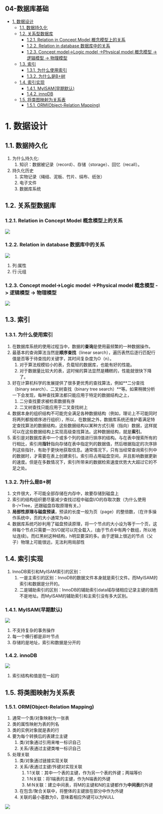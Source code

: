 04-数据库基础
---

<!-- TOC -->

- [1. 数据设计](#1-数据设计)
  - [1.1. 数据持久化](#11-数据持久化)
  - [1.2. 关系型数据库](#12-关系型数据库)
    - [1.2.1. Relation in Concept Model 概念模型上的关系](#121-relation-in-concept-model-概念模型上的关系)
    - [1.2.2. Relation in database 数据库中的关系](#122-relation-in-database-数据库中的关系)
    - [1.2.3. Concept model->Logic model ->Physical model 概念模型 -> 逻辑模型 -> 物理模型](#123-concept-model-logic-model--physical-model-概念模型---逻辑模型---物理模型)
  - [1.3. 索引](#13-索引)
    - [1.3.1. 为什么使用索引](#131-为什么使用索引)
    - [1.3.2. 为什么是B+树](#132-为什么是b树)
  - [1.4. 索引实现](#14-索引实现)
    - [1.4.1. MyISAM(早期默认)](#141-myisam早期默认)
    - [1.4.2. innoDB](#142-innodb)
  - [1.5. 将类图映射为关系表](#15-将类图映射为关系表)
    - [1.5.1. ORM(Object-Relation Mapping)](#151-ormobject-relation-mapping)

<!-- /TOC -->

# 1. 数据设计

## 1.1. 数据持久化
1. 为什么持久化:
   1. 知识：数据被记录（record）、存储（storage）、回忆（recall）。
2. 持久化历史
   1. 实物记录（绳结、泥板、⽵⽚、绢布、纸张）
   2. 电子文件
   3. 数据库系统

## 1.2. 关系型数据库

### 1.2.1. Relation in Concept Model 概念模型上的关系
![](img/web/17.png)

### 1.2.2. Relation in database 数据库中的关系
![](img/web/18.png)

1. 列:属性
2. 行:元组

### 1.2.3. Concept model->Logic model ->Physical model 概念模型 -> 逻辑模型 -> 物理模型
![](img/web/19.png)

## 1.3. 索引

### 1.3.1. 为什么使用索引
1. 在数据库系统的使用过程当中，数据的**查询**是使用最频繁的⼀种数据操作。
2. 最基本的查询算法当然是**顺序查找**（linear search），遍历表然后逐⾏匹配⾏值是否等于待查找的关键字，其时间复杂度为O（n）。
   1. 对于算法规模较小的表，负载轻的数据库，也能有好的性能。
   2. 对于数据量比较大的表，这时候的算法显然是糟糕的，性能就很快下降了。
3. 好在计算机科学的发展提供了很多更优秀的查找算法，例如**二分查找（binary search）、⼆叉树查找（binary tree search）**等。如果稍微分析⼀下会发现，每种查找算法都只能应⽤于特定的数据结构之上，
   1. 二分查找要求被检索数据有序
   2. 二叉树查找只能应⽤于二叉查找树上
4. 数据本身的组织结构不可能完全满⾜各种数据结构（例如，理论上不可能同时将两列都按顺序进⾏组织），所以，在数据之外，数据库系统还维护着满⾜特定查找算法的数据结构，这些数据结构以某种⽅式引⽤（指向）数据，这样就可以在这些数据结构上实现高级查找算法。这种数据结构，就是**索引**。
5. 索引是对数据库表中⼀个或多个列的值进⾏排序的结构。与在表中搜索所有的⾏相⽐，索引⽤**指针**指向存储在表中指定列的数据值，然后根据指定的次序排列这些指针，有助于更快地获取信息。通常情况下，只有当经常查询索引列中的数据时，才需要在表上创建索引。索引将占⽤磁盘空间，并且影响数据更新的速度。但是在多数情况下，索引所带来的数据检索速度优势⼤⼤超过它的不⾜之处。

### 1.3.2. 为什么是B+树
1. ⽂件很⼤，不可能全部存储在内存中，故要存储到磁盘上
2. 索引的结构组织要尽量减少查找过程中磁盘I/O的存取次数（为什么使⽤B-/+Tree，还跟磁盘存取原理有关。）
3. **局部性原理与磁盘预读**，预读的⻓度⼀般为⻚（page）的整倍数，（在许多操作系统中，页的大小通常为4k）
4. 数据库系统巧妙利⽤了磁盘预读原理，将⼀个节点的⼤⼩设为等于⼀个⻚，这样每个节点只需要⼀次I/O就可以完全载⼊，(由于节点中有两个数组，所以地址连续)。⽽红⿊树这种结构，h明显要深的多。由于逻辑上很近的节点（⽗⼦）物理上可能很远，⽆法利⽤局部性

## 1.4. 索引实现
1. InnoDB索引和MyISAM索引的区别：
   1. ⼀是主索引的区别：InnoDB的数据⽂件本身就是索引⽂件。⽽MyISAM的索引和数据是分开的。
   2. ⼆是辅助索引的区别：InnoDB的辅助索引data域存储相应记录主键的值⽽不是地址。⽽MyISAM的辅助索引和主索引没有多⼤区别。

### 1.4.1. MyISAM(早期默认)
![](img/web/20.png)

1. 不支持复杂的事务操作
2. 每一个横行都是非叶节点
3. 存储的是地址，索引和数据是分开的

### 1.4.2. innoDB
![](img/web/21.png)

1. 索引结构和值是在一起的

## 1.5. 将类图映射为关系表

### 1.5.1. ORM(Object-Relation Mapping)
1. 通常⼀个类/对象映射为⼀张表
2. 类的属性映射为表的列名
3. 类的实例对象就是表的⾏
4. 要为每个转换后的表建⽴主键
   1. 类/对象通过引⽤来唯⼀标识⾃⼰
   2. 关系/表通过主键类唯⼀标识⾃⼰
5. 处理关联
   1. 类/对象通过链接实现关联
   2. 关系/表通过主键/外键对实现关联
      1. 1:1关联：其中⼀个表的主键，作为另⼀个表的外键；两端等价
      2. 1:N关联：将1端表的主键，作为N端表的外键
      3. M:N关联：建⽴中间表，将M的主键和N的主键都作为**中间表**的外键
   3. 在包含/聚合关联中，将整体的主键放在部分中作为外键
   4. 关联的最⼩基数为0，意味着相应外键可以为NULL

![](img/web/22.png)
